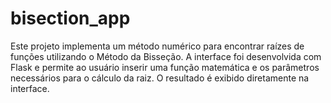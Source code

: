 # bisection_app
 Este projeto implementa um método numérico para encontrar raízes de funções utilizando o Método da Bisseção. A interface foi desenvolvida com Flask e permite ao usuário inserir uma função matemática e os parâmetros necessários para o cálculo da raiz. O resultado é exibido diretamente na interface.
